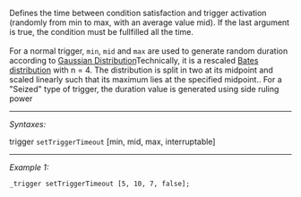 Defines the time between condition satisfaction and trigger activation (randomly from min to max, with an average value mid). If the last argument is true, the condition must be fullfilled all the time. <br><br>
For a normal trigger, `min`, `mid` and `max` are used to generate random duration according to [Gaussian Distribution](https://en.wikipedia.org/wiki/Normal_distribution)<ref>Technically, it is a rescaled [Bates distribution](https://en.wikipedia.org/wiki/Bates_distribution) with n = 4. The distribution is split in two at its midpoint and scaled linearly such that its maximum lies at the specified midpoint.</ref>. For a "Seized" type of trigger, the duration value is generated using side ruling power


---
*Syntaxes:*

trigger `setTriggerTimeout` [min, mid, max, interruptable]

---
*Example 1:*

```sqf
_trigger setTriggerTimeout [5, 10, 7, false];
```